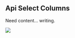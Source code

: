 Api Select Columns
-----------



Need content... writing.

![](http://www.reactiongifs.com/wp-content/uploads/2013/02/mondays.gif)
